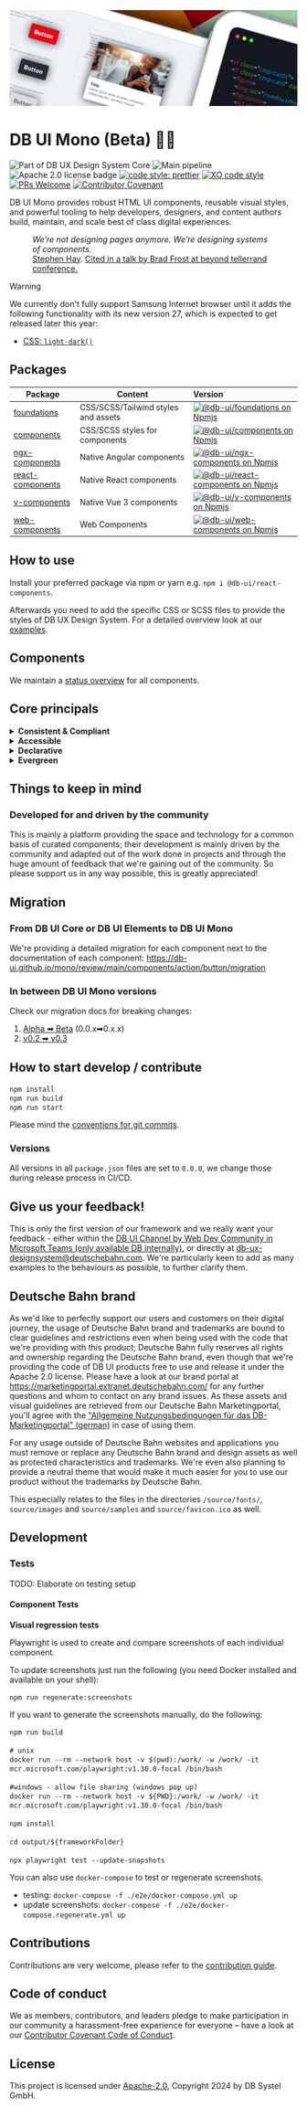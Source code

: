 <!-- markdownlint-configure-file { "MD013": false, "MD041":false } -->
<!-- markdownlint-disable MD033 MD010 -->

<img src="docs/images/header_image_0.guetzli.jpg" alt="" srcset="docs/images/header_image_0.guetzli.2x.jpg 2x, docs/images/header_image_0.guetzli.3x.jpg 3x"> <!-- width="830" height="276" //-->

# DB UI Mono (Beta) 🚂💖

![Part of DB UX Design System Core](https://img.shields.io/badge/Part%20of-DB%20UX%20Design%20System%20Core-d7dce1.svg)
![Main pipeline](https://github.com/db-ui/mono/actions/workflows/default.yml/badge.svg)
![Apache 2.0 license badge](https://img.shields.io/badge/License-Apache_2.0-blue.svg)
[![code style: prettier](https://img.shields.io/badge/code_style-prettier-ff69b4.svg?style=flat-square)](https://github.com/prettier/prettier)
[![XO code style](https://img.shields.io/badge/code_style-XO-5ed9c7.svg)](https://github.com/xojs/xo)
[![PRs Welcome](https://img.shields.io/badge/PRs-welcome-brightgreen.svg?style=flat-square)](http://makeapullrequest.com)
[![Contributor Covenant](https://img.shields.io/badge/Contributor%20Covenant-2.0-4baaaa.svg)](CODE-OF-CONDUCT.md)

DB UI Mono provides robust HTML UI components, reusable visual styles, and powerful tooling to help developers,
designers, and content authors build, maintain, and scale best of class digital experiences.

<figure>
	<cite>We’re not designing pages anymore. We’re designing systems of components.</cite>
	<figcaption><a href="https://bradfrost.com/blog/post/bdconf-stephen-hay-presents-responsive-design-workflow/" target="_blank" rel="noopener noreferrer">Stephen Hay</a>. <a href="https://vimeo.com/67476280" title="Brad Frosts at beyond tellerrand conference regarding Atomic Design" target="_blank" rel="noopener noreferrer">Cited in a talk by Brad Frost at beyond tellerrand conference.</a></figcaption>
</figure>

> [!WARNING]
> We currently don't fully support Samsung Internet browser until it adds the following functionality with its new version 27, which is expected to get released later this year:
>
> -   [CSS: `light-dark()`](https://caniuse.com/mdn-css_types_color_light-dark)

## Packages

| Package                                                                     | Content                             | Version                                                                                                                                                                                                                                                                                  |
| --------------------------------------------------------------------------- | ----------------------------------- | :--------------------------------------------------------------------------------------------------------------------------------------------------------------------------------------------------------------------------------------------------------------------------------------- |
| [foundations](https://github.com/db-ui/mono/tree/main/packages/foundations) | CSS/SCSS/Tailwind styles and assets | [![@db-ui/foundations on Npmjs](https://img.shields.io/badge/dynamic/json?url=https%3A%2F%2Fapi.github.com%2Frepos%2Fdb-ui%2Fmono%2Freleases%2Flatest&query=%24.tag_name&label=npm&color=ed1c24 "npm version")](https://npmjs.com/package/@db-ui/foundations "DB UI – on NPM")           |
| [components](https://github.com/db-ui/mono/tree/main/packages/components)   | CSS/SCSS styles for components      | [![@db-ui/components on Npmjs](https://img.shields.io/badge/dynamic/json?url=https%3A%2F%2Fapi.github.com%2Frepos%2Fdb-ui%2Fmono%2Freleases%2Flatest&query=%24.tag_name&label=npm&color=ed1c24 "npm version")](https://npmjs.com/package/@db-ui/components "DB UI – on NPM")             |
| [ngx-components](https://github.com/db-ui/mono/tree/main/output/angular)    | Native Angular components           | [![@db-ui/ngx-components on Npmjs](https://img.shields.io/badge/dynamic/json?url=https%3A%2F%2Fapi.github.com%2Frepos%2Fdb-ui%2Fmono%2Freleases%2Flatest&query=%24.tag_name&label=npm&color=ed1c24 "npm version")](https://npmjs.com/package/@db-ui/ngx-components "DB UI – on NPM")     |
| [react-components](https://github.com/db-ui/mono/tree/main/output/react)    | Native React components             | [![@db-ui/react-components on Npmjs](https://img.shields.io/badge/dynamic/json?url=https%3A%2F%2Fapi.github.com%2Frepos%2Fdb-ui%2Fmono%2Freleases%2Flatest&query=%24.tag_name&label=npm&color=ed1c24 "npm version")](https://npmjs.com/package/@db-ui/react-components "DB UI – on NPM") |
| [v-components](https://github.com/db-ui/mono/tree/main/output/vue)          | Native Vue 3 components             | [![@db-ui/v-components on Npmjs](https://img.shields.io/badge/dynamic/json?url=https%3A%2F%2Fapi.github.com%2Frepos%2Fdb-ui%2Fmono%2Freleases%2Flatest&query=%24.tag_name&label=npm&color=ed1c24 "npm version")](https://npmjs.com/package/@db-ui/v-components "DB UI – on NPM")         |
| [web-components](https://github.com/db-ui/mono/tree/main/output/vue)        | Web Components                      | [![@db-ui/web-components on Npmjs](https://img.shields.io/badge/dynamic/json?url=https%3A%2F%2Fapi.github.com%2Frepos%2Fdb-ui%2Fmono%2Freleases%2Flatest&query=%24.tag_name&label=npm&color=ed1c24 "npm version")](https://npmjs.com/package/@db-ui/web-components "DB UI – on NPM")     |

## How to use

Install your preferred package via npm or yarn e.g. `npm i @db-ui/react-components`.

Afterwards you need to add the specific CSS or SCSS files to provide the styles of DB UX Design System.
For a detailed overview look at our [examples](https://github.com/db-ui/examples).

## Components

We maintain a [status overview](https://github.com/orgs/db-ui/projects/4/views/3) for all components.

## Core principals

<details>
  <summary><strong>
	Consistent & Compliant
	</strong></summary>

DB UI Mono is part of [DB UX Design System Core](https://marketingportal.extranet.deutschebahn.com/marketingportal/Design-Anwendungen/DB-UX-Design-System/Design-fuer-Apps-Web/UI-Komponenten),
that are the guidelines for any Personenverkehr Customer and Deutsche Bahn Enterprise website and web applications.

</details>

<details>
  <summary><strong>Accessible</strong></summary>

DB UI Mono leverages semantic HTML, ARIA roles, states and properties to apply our styles wherever possible, thus
enforcing correct, accessible markup. And we're quality checking this in partnership with
the [Team Digital Accessibility](https://db.de/8pei5n).

</details>
<details>
  <summary><strong>Declarative</strong></summary>

DB UI Mono uses declarative selectors instead of visual helpers to ensure our HTML class names and structure are human
read- and understandable, lean, performant and so much easier to update.

</details>
<details>
  <summary><strong>Evergreen</strong></summary>

As [DB UX Design System](https://marketingportal.extranet.deutschebahn.com/marketingportal/Design-Anwendungen/DB-UX-Design-System/Design-fuer-Apps-Web/UI-Komponenten) evolves, so does DB UI
Mono, meaning apps only need to keep their DB UI Mono package updated to ensure the latest look and feel.

</details>

## Things to keep in mind

### Developed for and driven by the community

This is mainly a platform providing the space and technology for a common basis of curated components; their development
is mainly driven by the community and adapted out of the work done in projects and through the huge amount of feedback
that we're gaining out of the community. So please support us in any way possible, this is greatly appreciated!

## Migration

### From DB UI Core or DB UI Elements to DB UI Mono

We're providing a detailed migration for each component next to the documentation of each component:
<https://db-ui.github.io/mono/review/main/components/action/button/migration>

### In between DB UI Mono versions

Check our migration docs for breaking changes:

1. [Alpha ➡ Beta](https://github.com/db-ui/mono/tree/main/docs/migration/alpha-beta.md) (0.0.x➡0.x.x)
2. [v0.2 ➡ v0.3](https://github.com/db-ui/mono/tree/main/docs/migration/v0.2.x-to-v0.3.x.md)

## How to start develop / contribute

```shell
npm install
npm run build
npm run start
```

Please mind the [conventions for git commits](/docs/conventions.adoc#user-content-git-commits-conventions).

### Versions

All versions in all `package.json` files are set to `0.0.0`, we change those during release process in CI/CD.

<!-- markdownlint-disable MD026 -->

## Give us your feedback!

<!-- markdownlint-disable MD026 -->

<!-- markdownlint-disable MD033 -->

This is only the first version of our framework and we really want your feedback - either within
the <a href="https://db.de/krnm74" target="_blank" rel="noopener noreferrer">DB UI Channel by Web Dev Community in
Microsoft Teams (only available DB internally)</a>, or directly
at [db-ux-designsystem@deutschebahn.com](mailto:db-ux-designsystem@deutschebahn.com). <!-- markdownlint-disable MD033 -->
We're particularly keen to add as many examples to the behaviours as possible, to further clarify them.

## Deutsche Bahn brand

As we'd like to perfectly support our users and customers on their digital journey, the usage of Deutsche Bahn brand and
trademarks are bound to clear guidelines and restrictions even when being used with the code that we're providing with
this product; Deutsche Bahn fully reserves all rights and ownership regarding the Deutsche Bahn brand, even though that
we're providing the code of DB UI products free to use and release it under the Apache 2.0 license.
Please have a look at our brand portal at <https://marketingportal.extranet.deutschebahn.com/> for any further questions
and whom to contact on any brand issues. As these assets and visual guidelines are retrieved from our Deutsche Bahn
Marketingportal, you'll agree with
the ["Allgemeine Nutzungsbedingungen für das DB-Marketingportal" (german)](https://marketingportal.extranet.deutschebahn.com/marketingportal/Nutzungsbedingungen-9702684#)
in case of using them.

For any usage outside of Deutsche Bahn websites and applications you must remove or replace any Deutsche Bahn brand and
design assets as well as protected characteristics and trademarks. We're even also planning to provide a neutral theme
that would make it much easier for you to use our product without the trademarks by Deutsche Bahn.

This especially relates to the files in the directories `/source/fonts/`, `source/images` and `source/samples`
and `source/favicon.ico` as well.

## Development

### Tests

TODO: Elaborate on testing setup

#### Component Tests

**Visual regression tests**

Playwright is used to create and compare screenshots of each individual component.

To update screenshots just run the following (you need Docker installed and available on your shell):

```shell
npm run regenerate:screenshots
```

If you want to generate the screenshots manually, do the following:

```shell
npm run build

# unix
docker run --rm --network host -v $(pwd):/work/ -w /work/ -it mcr.microsoft.com/playwright:v1.30.0-focal /bin/bash

#windows - allow file sharing (windows pop up)
docker run --rm --network host -v ${PWD}:/work/ -w /work/ -it mcr.microsoft.com/playwright:v1.30.0-focal /bin/bash

npm install

cd output/${frameworkFolder}

npx playwright test --update-snapshots
```

You can also use `docker-compose` to test or regenerate screenshots.

-   testing: `docker-compose -f ./e2e/docker-compose.yml up`
-   update screenshots: `docker-compose -f ./e2e/docker-compose.regenerate.yml up`

## Contributions

Contributions are very welcome, please refer to the [contribution guide](https://github.com/db-ui/mono/blob/main/CONTRIBUTING.md).

## Code of conduct

We as members, contributors, and leaders pledge to make participation in our
community a harassment-free experience for everyone – have a look at
our [Contributor Covenant Code of Conduct](https://github.com/db-ui/mono/blob/main/CODE-OF-CONDUCT.md).

## License

This project is licensed under [Apache-2.0](LICENSE), Copyright 2024 by DB Systel GmbH.
